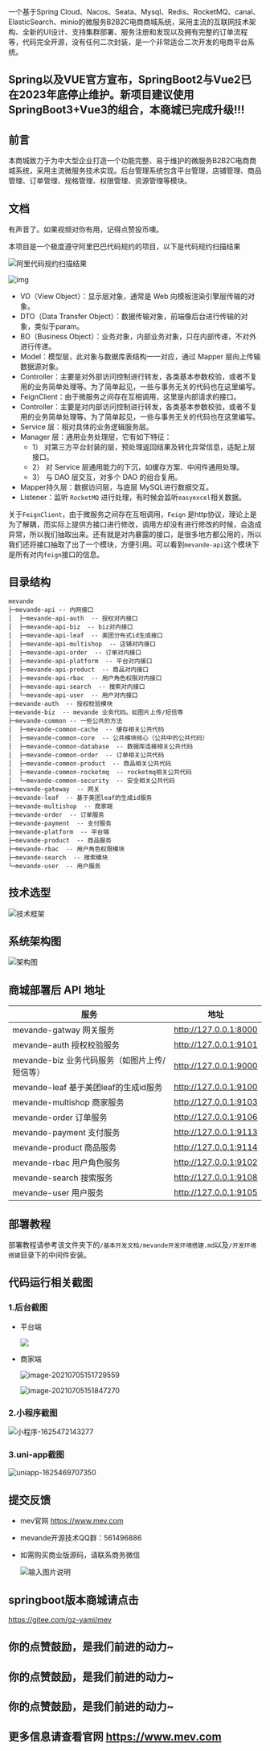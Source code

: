 

一个基于Spring Cloud、Nacos、Seata、Mysql、Redis、RocketMQ、canal、ElasticSearch、minio的微服务B2B2C电商商城系统，采用主流的互联网技术架构、全新的UI设计、支持集群部署、服务注册和发现以及拥有完整的订单流程等，代码完全开源，没有任何二次封装，是一个非常适合二次开发的电商平台系统。

## Spring以及VUE官方宣布，SpringBoot2与Vue2已在2023年底停止维护。新项目建议使用SpringBoot3+Vue3的组合，本商城已完成升级!!!


## 前言

本商城致力于为中大型企业打造一个功能完整、易于维护的微服务B2B2C电商商城系统，采用主流微服务技术实现。后台管理系统包含平台管理，店铺管理、商品管理、订单管理、规格管理、权限管理、资源管理等模块。

## 文档


有声音了。如果视频对你有用，记得点赞投币噢。 

本项目是一个极度遵守阿里巴巴代码规约的项目，以下是代码规约扫描结果


![阿里代码规约扫描结果](doc/img/readme/阿里代码规约扫描结果.png)

![img](./doc/img/%E7%9B%AE%E5%BD%95%E7%BB%93%E6%9E%84%E5%92%8C%E8%A7%84%E8%8C%83/%E5%BA%94%E7%94%A8%E5%88%86%E5%B1%82.png)

- VO（View Object）：显示层对象，通常是 Web 向模板渲染引擎层传输的对象。
- DTO（Data Transfer Object）：数据传输对象，前端像后台进行传输的对象，类似于param。
- BO（Business Object）：业务对象，内部业务对象，只在内部传递，不对外进行传递。
- Model：模型层，此对象与数据库表结构一一对应，通过 Mapper 层向上传输数据源对象。
- Controller：主要是对外部访问控制进行转发，各类基本参数校验，或者不复用的业务简单处理等。为了简单起见，一些与事务无关的代码也在这里编写。
- FeignClient：由于微服务之间存在互相调用，这里是内部请求的接口。
- Controller：主要是对内部访问控制进行转发，各类基本参数校验，或者不复用的业务简单处理等。为了简单起见，一些与事务无关的代码也在这里编写。
- Service 层：相对具体的业务逻辑服务层。
- Manager 层：通用业务处理层，它有如下特征：
  - 1） 对第三方平台封装的层，预处理返回结果及转化异常信息，适配上层接口。
  - 2） 对 Service 层通用能力的下沉，如缓存方案、中间件通用处理。
  - 3） 与 DAO 层交互，对多个 DAO 的组合复用。
- Mapper持久层：数据访问层，与底层 MySQL进行数据交互。
- Listener：监听 `RocketMQ` 进行处理，有时候会监听`easyexcel`相关数据。

关于`FeignClient`，由于微服务之间存在互相调用，`Feign` 是http协议，理论上是为了解耦，而实际上提供方接口进行修改，调用方却没有进行修改的时候，会造成异常，所以我们抽取出来。还有就是对内暴露的接口，是很多地方都公用的，所以我们还将接口抽取了出了一个模块，方便引用。可以看到`mevande-api`这个模块下是所有对内`feign`接口的信息。

## 目录结构

```
mevande
├─mevande-api -- 内网接口
│  ├─mevande-api-auth  -- 授权对内接口
│  ├─mevande-api-biz  -- biz对内接口
│  ├─mevande-api-leaf  -- 美团分布式id生成接口
│  ├─mevande-api-multishop  -- 店铺对内接口
│  ├─mevande-api-order  -- 订单对内接口
│  ├─mevande-api-platform  -- 平台对内接口
│  ├─mevande-api-product  -- 商品对内接口
│  ├─mevande-api-rbac  -- 用户角色权限对内接口
│  ├─mevande-api-search  -- 搜索对内接口
│  └─mevande-api-user  -- 用户对内接口
├─mevande-auth  -- 授权校验模块
├─mevande-biz  -- mevande 业务代码。如图片上传/短信等
├─mevande-common -- 一些公共的方法
│  ├─mevande-common-cache  -- 缓存相关公共代码
│  ├─mevande-common-core  -- 公共模块核心（公共中的公共代码）
│  ├─mevande-common-database  -- 数据库连接相关公共代码
│  ├─mevande-common-order  -- 订单相关公共代码
│  ├─mevande-common-product  -- 商品相关公共代码
│  ├─mevande-common-rocketmq  -- rocketmq相关公共代码
│  └─mevande-common-security  -- 安全相关公共代码
├─mevande-gateway  -- 网关
├─mevande-leaf  -- 基于美团leaf的生成id服务
├─mevande-multishop  -- 商家端
├─mevande-order  -- 订单服务
├─mevande-payment  -- 支付服务
├─mevande-platform  -- 平台端
├─mevande-product  -- 商品服务
├─mevande-rbac  -- 用户角色权限模块
├─mevande-search  -- 搜索模块
└─mevande-user  -- 用户服务
```

## 技术选型

![技术框架](doc/img/readme/技术框架.png)

## 系统架构图

![架构图](doc/img/readme/架构图.png)

## 商城部署后 API 地址

| 服务                                                 | 地址                    |
| ---------------------------------------------------- |-----------------------|
| mevande-gatway 网关服务                           | http://127.0.0.1:8000 |
| mevande-auth  授权校验服务                        | http://127.0.0.1:9101 |
| mevande-biz     业务代码服务（如图片上传/短信等） | http://127.0.0.1:9000 |
| mevande-leaf   基于美团leaf的生成id服务           | http://127.0.0.1:9100 |
| mevande-multishop 商家服务                        | http://127.0.0.1:9103 |
| mevande-order         订单服务                    | http://127.0.0.1:9106 |
| mevande-payment   支付服务                        | http://127.0.0.1:9113 |
| mevande-product    商品服务                       | http://127.0.0.1:9114 |
| mevande-rbac          用户角色服务                | http://127.0.0.1:9102 |
| mevande-search      搜索服务                      | http://127.0.0.1:9108 |
| mevande-user          用户服务                    | http://127.0.0.1:9105 |



## 部署教程

部署教程请参考该文件夹下的`/基本开发文档/mevande开发环境搭建.md`以及`/开发环境搭建`目录下的中间件安装。

## 代码运行相关截图

### 1.后台截图

- 平台端

  ![](doc/img/readme/image-20231130110607548.png)

- 商家端

  ![image-20210705151729559](doc/img/readme/image-20231130112350296.png)

  ![image-20210705151847270](doc/img/readme/image-20231130112429089.png)

### 2.小程序截图

![小程序-1625472143277](doc/img/readme/小程序.png)

### 3.uni-app截图

![uniapp-1625469707350](doc/img/readme/uniapp.png)


## 提交反馈
- mev官网 https://www.mev.com
- mevande开源技术QQ群：561496886
- 如需购买商业版源码，请联系商务微信

  ![输入图片说明](https://19838323.s21i.faiusr.com/4/4/ABUIABAEGAAgksmNlAYojomK2gIwrAI4rAI!160x160.png)



## springboot版本商城请点击
https://gitee.com/gz-yami/mev

## 你的点赞鼓励，是我们前进的动力~
## 你的点赞鼓励，是我们前进的动力~
## 你的点赞鼓励，是我们前进的动力~

## 更多信息请查看官网 https://www.mev.com